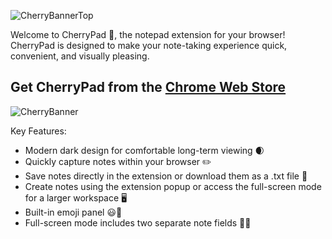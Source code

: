 ![CherryBannerTop](https://github.com/user-attachments/assets/3ffc5620-5520-43cf-8351-ff3893d6ef24)


Welcome to CherryPad 🍒, the notepad extension for your browser!
CherryPad is designed to make your note-taking experience quick, convenient, and visually pleasing.


**Get CherryPad from the [Chrome Web Store](https://chromewebstore.google.com/detail/cherrypad/fhneekooapbagkckacdlemielahijgfd?authuser=0&hl=en)**
---
![CherryBanner](https://github.com/user-attachments/assets/22da9be6-0207-4b34-9a68-780f0089904d)

Key Features:
- Modern dark design for comfortable long-term viewing 🌒
- Quickly capture notes within your browser ✏️
- Save notes directly in the extension or download them as a .txt file 📝
- Create notes using the extension popup or access the full-screen mode for a larger workspace 🖥️
- Built-in emoji panel 😃🎉
- Full-screen mode includes two separate note fields 📝📝

